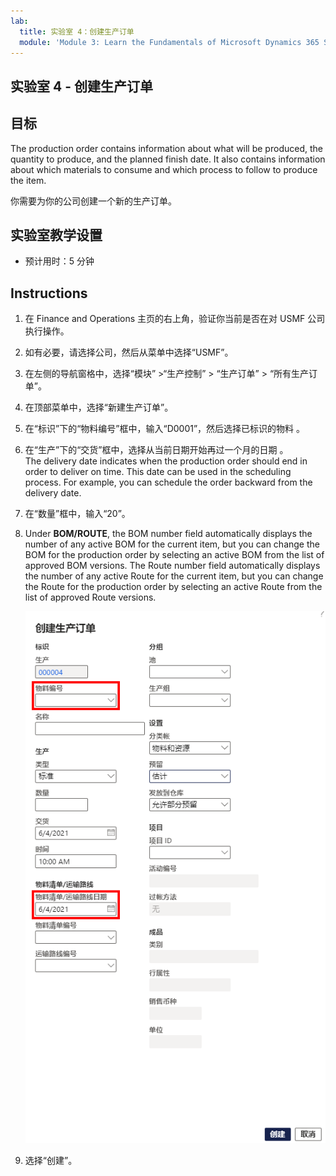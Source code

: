 ```yaml
---
lab:
  title: 实验室 4：创建生产订单
  module: 'Module 3: Learn the Fundamentals of Microsoft Dynamics 365 Supply Chain Management'
---
```


## <a name="lab-4---create-a-production-order"></a>实验室 4 - 创建生产订单

## <a name="objectives"></a>目标

The production order contains information about what will be produced, the quantity to produce, and the planned finish date. It also contains information about which materials to consume and which process to follow to produce the item.

你需要为你的公司创建一个新的生产订单。

## <a name="lab-setup"></a>实验室教学设置

   - 预计用时：5 分钟

## <a name="instructions"></a>Instructions

1. 在 Finance and Operations 主页的右上角，验证你当前是否在对 USMF 公司执行操作。

1. 如有必要，请选择公司，然后从菜单中选择“USMF”。

1. 在左侧的导航窗格中，选择“模块” >“生产控制” > “生产订单” > “所有生产订单”。   

1. 在顶部菜单中，选择“新建生产订单”。

1. 在“标识”下的“物料编号”框中，输入“D0001”，然后选择已标识的物料  。

1. 在“生产”下的“交货”框中，选择从当前日期开始再过一个月的日期 。  
    The delivery date indicates when the production order should end in order to deliver on time. This date can be used in the scheduling process. For example, you can schedule the order backward from the delivery date.

1. 在“数量”框中，输入“20”。 

1. Under <bpt id="p1">**</bpt>BOM/ROUTE<ept id="p1">**</ept>, the BOM number field automatically displays the number of any active BOM for the current item, but you can change the BOM for the production order by selecting an active BOM from the list of approved BOM versions. The Route number field automatically displays the number of any active Route for the current item, but you can change the Route for the production order by selecting an active Route from the list of approved Route versions.

    ![显示完整“创建生产订单”窗格的屏幕图像](./media/lp1-m4-new-production-order-pane.png)

1. 选择“创建”。
